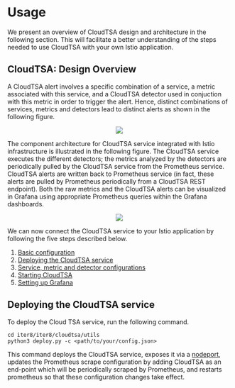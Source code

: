 # Usage

We present an overview of CloudTSA design and architecture in the following section. This will facilitate a better understanding of the steps needed to use CloudTSA with your own Istio application.

## CloudTSA: Design Overview
A CloudTSA alert involves a specific combination of a service, a metric associated with this service, and a CloudTSA detector used in conjuction with this metric in order to trigger the alert. Hence, distinct combinations of services, metrics and detectors lead to distinct alerts as shown in the following figure.

<p align="center">
  <img src="https://raw.github.ibm.com/istio-research/iter8-docs/master/cloudtsa/img/crossproduct.png?token=AAAw2KaXBeOQmNS4hPcnyD3-fI_sYGK-ks5cWhW1wA%3D%3D">
</p>

The component architecture for CloudTSA service integrated with Istio infrastructure is illustrated in the following figure. The CloudTSA service executes the different detectors; the metrics analyzed by the detectors are periodically pulled by the CloudTSA service from the Prometheus service. CloudTSA alerts are written back to Prometheus service (in fact, these alerts are pulled by Prometheus periodically from a CloudTSA REST endpoint). Both the raw metrics and the CloudTSA alerts can be visualized in Grafana using appropriate Prometheus queries within the Grafana dashboards.

<p align="center">
  <img src="https://raw.github.ibm.com/istio-research/iter8-docs/master/cloudtsa/img/cloudtsaarch.png?token=AAAw2FR3IBSdLCWdO5u8EMCyjw7slkJAks5cWhYEwA%3D%3D">
</p>

We can now connect the CloudTSA service to your Istio application by following the five steps
described below.

1. [Basic configuration](#basicconfig)
2. [Deploying the CloudTSA service](#deploy)
3. [Service, metric and detector configurations](#advancedconfig)
4. [Starting CloudTSA](#start)
5. [Setting up Grafana](#grafana)

<a name="deploy"></a>
## Deploying the CloudTSA service

To deploy the Cloud TSA service, run the following command.
```
cd iter8/iter8/cloudtsa/utils
python3 deploy.py -c <path/to/your/config.json>
```
This command deploys the CloudTSA service, exposes it via a [nodeport](https://kubernetes.io/docs/concepts/services-networking/service/), updates the Prometheus scrape configuration by adding CloudTSA as an end-point which will be periodically scraped by Prometheus, and restarts prometheus so that these configuration changes take effect.
